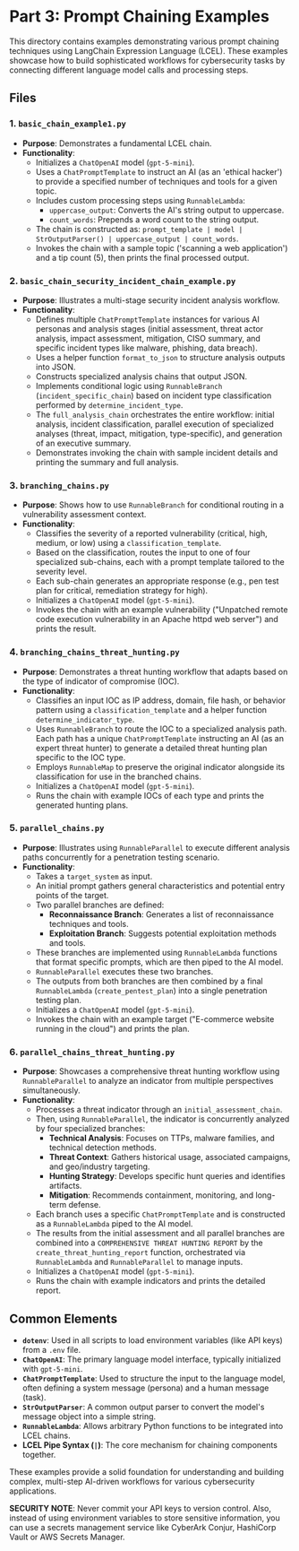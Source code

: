 # Part 3: Prompt Chaining Examples

This directory contains examples demonstrating various prompt chaining techniques using LangChain Expression Language (LCEL). These examples showcase how to build sophisticated workflows for cybersecurity tasks by connecting different language model calls and processing steps.

## Files

### 1. `basic_chain_example1.py`

*   **Purpose**: Demonstrates a fundamental LCEL chain.
*   **Functionality**:
    *   Initializes a `ChatOpenAI` model (`gpt-5-mini`).
    *   Uses a `ChatPromptTemplate` to instruct an AI (as an 'ethical hacker') to provide a specified number of techniques and tools for a given topic.
    *   Includes custom processing steps using `RunnableLambda`:
        *   `uppercase_output`: Converts the AI's string output to uppercase.
        *   `count_words`: Prepends a word count to the string output.
    *   The chain is constructed as: `prompt_template | model | StrOutputParser() | uppercase_output | count_words`.
    *   Invokes the chain with a sample topic ('scanning a web application') and a tip count (5), then prints the final processed output.

### 2. `basic_chain_security_incident_chain_example.py`

*   **Purpose**: Illustrates a multi-stage security incident analysis workflow.
*   **Functionality**:
    *   Defines multiple `ChatPromptTemplate` instances for various AI personas and analysis stages (initial assessment, threat actor analysis, impact assessment, mitigation, CISO summary, and specific incident types like malware, phishing, data breach).
    *   Uses a helper function `format_to_json` to structure analysis outputs into JSON.
    *   Constructs specialized analysis chains that output JSON.
    *   Implements conditional logic using `RunnableBranch` (`incident_specific_chain`) based on incident type classification performed by `determine_incident_type`.
    *   The `full_analysis_chain` orchestrates the entire workflow: initial analysis, incident classification, parallel execution of specialized analyses (threat, impact, mitigation, type-specific), and generation of an executive summary.
    *   Demonstrates invoking the chain with sample incident details and printing the summary and full analysis.

### 3. `branching_chains.py`

*   **Purpose**: Shows how to use `RunnableBranch` for conditional routing in a vulnerability assessment context.
*   **Functionality**:
    *   Classifies the severity of a reported vulnerability (critical, high, medium, or low) using a `classification_template`.
    *   Based on the classification, routes the input to one of four specialized sub-chains, each with a prompt template tailored to the severity level.
    *   Each sub-chain generates an appropriate response (e.g., pen test plan for critical, remediation strategy for high).
    *   Initializes a `ChatOpenAI` model (`gpt-5-mini`).
    *   Invokes the chain with an example vulnerability ("Unpatched remote code execution vulnerability in an Apache httpd web server") and prints the result.

### 4. `branching_chains_threat_hunting.py`

*   **Purpose**: Demonstrates a threat hunting workflow that adapts based on the type of indicator of compromise (IOC).
*   **Functionality**:
    *   Classifies an input IOC as IP address, domain, file hash, or behavior pattern using a `classification_template` and a helper function `determine_indicator_type`.
    *   Uses `RunnableBranch` to route the IOC to a specialized analysis path. Each path has a unique `ChatPromptTemplate` instructing an AI (as an expert threat hunter) to generate a detailed threat hunting plan specific to the IOC type.
    *   Employs `RunnableMap` to preserve the original indicator alongside its classification for use in the branched chains.
    *   Initializes a `ChatOpenAI` model (`gpt-5-mini`).
    *   Runs the chain with example IOCs of each type and prints the generated hunting plans.

### 5. `parallel_chains.py`

*   **Purpose**: Illustrates using `RunnableParallel` to execute different analysis paths concurrently for a penetration testing scenario.
*   **Functionality**:
    *   Takes a `target_system` as input.
    *   An initial prompt gathers general characteristics and potential entry points of the target.
    *   Two parallel branches are defined:
        *   **Reconnaissance Branch**: Generates a list of reconnaissance techniques and tools.
        *   **Exploitation Branch**: Suggests potential exploitation methods and tools.
    *   These branches are implemented using `RunnableLambda` functions that format specific prompts, which are then piped to the AI model.
    *   `RunnableParallel` executes these two branches.
    *   The outputs from both branches are then combined by a final `RunnableLambda` (`create_pentest_plan`) into a single penetration testing plan.
    *   Initializes a `ChatOpenAI` model (`gpt-5-mini`).
    *   Invokes the chain with an example target ("E-commerce website running in the cloud") and prints the plan.

### 6. `parallel_chains_threat_hunting.py`

*   **Purpose**: Showcases a comprehensive threat hunting workflow using `RunnableParallel` to analyze an indicator from multiple perspectives simultaneously.
*   **Functionality**:
    *   Processes a threat indicator through an `initial_assessment_chain`.
    *   Then, using `RunnableParallel`, the indicator is concurrently analyzed by four specialized branches:
        *   **Technical Analysis**: Focuses on TTPs, malware families, and technical detection methods.
        *   **Threat Context**: Gathers historical usage, associated campaigns, and geo/industry targeting.
        *   **Hunting Strategy**: Develops specific hunt queries and identifies artifacts.
        *   **Mitigation**: Recommends containment, monitoring, and long-term defense.
    *   Each branch uses a specific `ChatPromptTemplate` and is constructed as a `RunnableLambda` piped to the AI model.
    *   The results from the initial assessment and all parallel branches are combined into a `COMPREHENSIVE THREAT HUNTING REPORT` by the `create_threat_hunting_report` function, orchestrated via `RunnableLambda` and `RunnableParallel` to manage inputs.
    *   Initializes a `ChatOpenAI` model (`gpt-5-mini`).
    *   Runs the chain with example indicators and prints the detailed report.

## Common Elements

*   **`dotenv`**: Used in all scripts to load environment variables (like API keys) from a `.env` file.
*   **`ChatOpenAI`**: The primary language model interface, typically initialized with `gpt-5-mini`.
*   **`ChatPromptTemplate`**: Used to structure the input to the language model, often defining a system message (persona) and a human message (task).
*   **`StrOutputParser`**: A common output parser to convert the model's message object into a simple string.
*   **`RunnableLambda`**: Allows arbitrary Python functions to be integrated into LCEL chains.
*   **LCEL Pipe Syntax (`|`)**: The core mechanism for chaining components together.

These examples provide a solid foundation for understanding and building complex, multi-step AI-driven workflows for various cybersecurity applications.

**SECURITY NOTE**: Never commit your API keys to version control. Also, instead of using environment variables to store sensitive information, you can use a secrets management service like CyberArk Conjur, HashiCorp Vault or AWS Secrets Manager.
